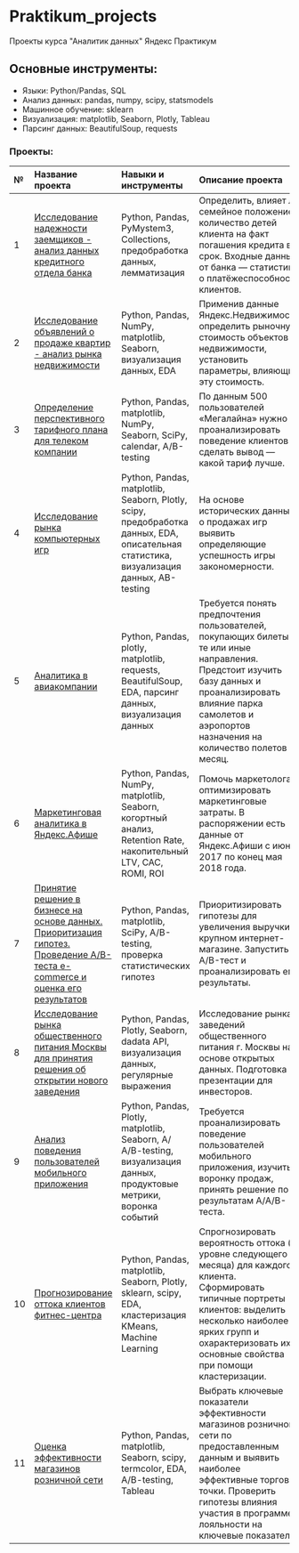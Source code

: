 # Praktikum_projects
Проекты курса "Аналитик данных" Яндекс Практикум

## Основные инструменты:
- Языки: Python/Pandas, SQL
- Анализ данных: pandas, numpy, scipy, statsmodels
- Машинное обучение: sklearn
- Визуализация: matplotlib, Seaborn, Plotly, Tableau
- Парсинг данных: BeautifulSoup, requests



### Проекты:
| **№** | **Название проекта** | **Навыки и инструменты** | **Описание проекта**|
|:-|:----|:----|:----------|
| 1 | [Исследование надежности заемщиков - анализ данных кредитного отдела банка](https://github.com/Yoshiki1990/Praktikum_projects/blob/main/1.%20Data%20Preprocessing/Credit_scoring.ipynb) |Python, Pandas, PyMystem3, Collections, предобработка данных, лемматизация| Определить, влияет ли семейное положение и количество детей клиента на факт погашения кредита в срок. Входные данные от банка — статистика о платёжеспособности клиентов. |  
| 2 | [Исследование объявлений о продаже квартир - анализ рынка недвижимости](https://github.com/Yoshiki1990/Praktikum_projects/blob/main/2.%20Exploratory%20Data%20Analysis%20(EDA)/Realty_EDA.ipynb) |Python, Pandas, NumPy, matplotlib, Seaborn, визуализация данных, EDA | Применив данные Яндекс.Недвижимость, определить рыночную стоимость объектов недвижимости, установить параметры, влияющие эту стоимость. |
| 3 | [Определение перспективного тарифного плана для телеком компании](https://github.com/Yoshiki1990/Praktikum_projects/blob/main/3.%20Statistical%20analysis/telecom_statistics.ipynb) |Python, Pandas, matplotlib, NumPy, Seaborn, SciPy, calendar, A/B-testing |  По данным 500 пользователей «Мегалайна» нужно проанализировать поведение клиентов и сделать вывод — какой тариф лучше. |
| 4 | [Исследование рынка компьютерных игр](https://github.com/Yoshiki1990/Praktikum_projects/blob/main/4.%20Video%20Games%20Market%20Analysis/Video_games_market_analysis.ipynb) | Python, Pandas, matplotlib, Seaborn, Plotly, scipy, предобработка данных, EDA, описательная статистика, визуализация данных, AB-testing | На основе исторических данных о продажах игр выявить определяющие успешность игры закономерности. |
| 5 | [Аналитика в авиакомпании](https://github.com/Yoshiki1990/Praktikum_projects/blob/main/5.%20Aviacompany%20Analysis/Aviacompany_analysis.ipynb) | Python, Pandas, plotly, matplotlib, requests, BeautifulSoup, EDA, парсинг данных, визуализация данных | Требуется понять предпочтения пользователей, покупающих билеты на те или иные направления. Предстоит изучить базу данных и проанализировать влияние парка самолетов и аэропортов назначения на количество полетов в месяц. |
| 6 | [Маркетинговая аналитика в Яндекс.Афише](https://github.com/Yoshiki1990/Praktikum_projects/blob/main/6.%20Marketing%20analysis/Marketing_Analysis.ipynb) | Python, Pandas, NumPy, matplotlib, Seaborn, когортный анализ, Retention Rate, накопительный LTV, САС, ROMI, ROI | Помочь маркетологам оптимизировать маркетинговые затраты. В распоряжении есть данные от Яндекс.Афиши с июня 2017 по конец мая 2018 года. |
| 7 | [Принятие решение в бизнесе на основе данных. Приоритизация гипотез. Проведение А/В-теста e-commerce и оценка его результатов](https://github.com/Yoshiki1990/Praktikum_projects/blob/main/7.%20AB-testing/AB-testing.ipynb) | Python, Pandas, matplotlib, SciPy, A/B-testing, проверка статистических гипотез | Приоритизировать гипотезы для увеличения выручки в крупном интернет-магазине. Запустить A/B-тест и проанализировать его результаты. 
| 8 | [Исследование рынка общественного питания Москвы для принятия решения об открытии нового заведения](https://github.com/Yoshiki1990/Praktikum_projects/blob/main/8.%20Visualisation%20and%20APIs/Visualisation%20and%20APIs.ipynb) | Python, Pandas, Plotly, Seaborn, dadata API, визуализация данных, регулярные выражения | Исследование рынка заведений общественного питания г. Москвы на основе открытых данных. Подготовка презентации для инвесторов.
| 9 | [Анализ поведения пользователей мобильного приложения](https://github.com/Yoshiki1990/Praktikum_projects/blob/main/9.%20Mobile%20apps%20analysis/Mobile_apps_analysis.ipynb) | Python, Pandas, Plotly, matplotlib, Seaborn, A/А/B-testing, визуализация данных, продуктовые метрики, воронка событий | Требуется проанализировать поведение пользователей мобильного приложения, изучить воронку продаж, принять решение по результатам А/А/В-теста. |
| 10 | [Прогнозирование оттока клиентов фитнес-центра](https://github.com/Yoshiki1990/Praktikum_projects/blob/main/10.%20Machine%20Learning/Machine_Learning.ipynb) | Python, Pandas, matplotlib, Seaborn, Plotly, sklearn, scipy, EDA, кластеризация KMeans, Machine Learning |  Cпрогнозировать вероятность оттока (на уровне следующего месяца) для каждого клиента. Cформировать типичные портреты клиентов: выделить несколько наиболее ярких групп и охарактеризовать их основные свойства при помощи кластеризации. |
| 11 | [Оценка эффективности магазинов розничной сети](https://github.com/Yoshiki1990/Praktikum_projects/blob/main/11.%20Retail%20Data%20Analysis/Retail_data_analysis.ipynb) | Python, Pandas, matplotlib, Seaborn, scipy, termcolor, EDA, A/B-testing, Tableau | Выбрать ключевые показатели эффективности магазинов розничной сети по предоставленным данным и выявить наиболее эффективные торговые точки. Проверить гипотезы влияния участия в программе лояльности на ключевые показатели |